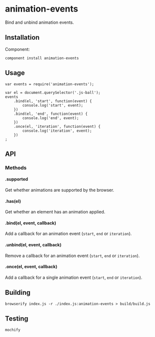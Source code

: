 # animation-events

Bind and unbind animation events.

## Installation

Component:

    component install animation-events

## Usage

    var events = require('animation-events');
  
    var el = document.querySelector('.js-ball');
    events
        .bind(el, 'start', function(event) {
            console.log('start', event);
        })
        .bind(el, 'end', function(event) {
            console.log('end', event);
        })
        .once(el, 'iteration', function(event) {
            console.log('iteration', event);
        })
    ;

## API

### Methods

#### .supported

Get whether animations are supported by the browser.

#### .has(el)

Get whether an element has an animation applied.

#### .bind(el, event, callback)

Add a callback for an animation event (`start`, `end` or `iteration`).

#### .unbind(el, event, callback)

Remove a callback for an animation event (`start`, `end` or `iteration`).

#### .once(el, event, callback)

Add a callback for a single animation event (`start`, `end` or `iteration`).

## Building

    browserify index.js -r ./index.js:animation-events > build/build.js

## Testing

    mochify
